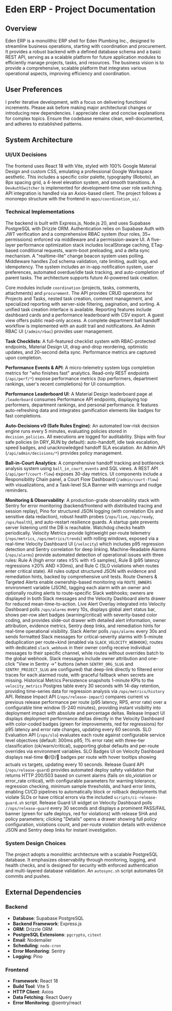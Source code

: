 # Eden ERP - Project Documentation

## Overview
Eden ERP is a monolithic ERP shell for Eden Plumbing Inc., designed to streamline business operations, starting with coordination and procurement. It provides a robust backend with a defined database schema and a basic REST API, serving as a scalable platform for future application modules to efficiently manage projects, tasks, and resources. The business vision is to provide a comprehensive, scalable platform that integrates various operational aspects, improving efficiency and coordination.

## User Preferences
I prefer iterative development, with a focus on delivering functional increments. Please ask before making major architectural changes or introducing new dependencies. I appreciate clear and concise explanations for complex topics. Ensure the codebase remains clean, well-documented, and adheres to established patterns.

## System Architecture

### UI/UX Decisions
The frontend uses React 18 with Vite, styled with 100% Google Material Design and custom CSS, emulating a professional Google Workspace aesthetic. This includes a specific color palette, typography (Roboto), an 8px spacing grid, a 4-level elevation system, and smooth transitions. A `DevAuthSwitcher` is implemented for development-time user role switching. API integration is handled via an Axios-based client. The project follows a monorepo structure with the frontend in `apps/coordination_ui/`.

### Technical Implementations
The backend is built with Express.js, Node.js 20, and uses Supabase PostgreSQL with Drizzle ORM. Authentication relies on Supabase Auth with JWT verification and a comprehensive RBAC system (four roles, 35+ permissions) enforced via middleware and a permission-aware UI. A five-layer performance optimization stack includes localStorage caching, ETag-based conditional requests, warm-boot preloading, and a delta sync mechanism. A "realtime-lite" change beacon system uses polling. Middleware handles Zod schema validation, rate limiting, audit logs, and idempotency. The system includes an in-app notification system, user preferences, automated overdue/idle task tracking, and auto-completion of parent tasks. The architecture supports future AI-powered task creation.

Core modules include `coordination` (projects, tasks, comments, attachments) and `procurement`. The API provides CRUD operations for Projects and Tasks, nested task creation, comment management, and specialized reporting with server-side filtering, pagination, and sorting. A unified task creation interface is available. Reporting features include dashboard cards and a performance leaderboard with CSV export. A guest view offers public read-only access. A complete department ball handoff workflow is implemented with an audit trail and notifications. An Admin RBAC UI (`/admin/rbac`) provides user management.

**Task Checklists**: A full-featured checklist system with RBAC-protected endpoints, Material Design UI, drag-and-drop reordering, optimistic updates, and 20-second delta sync. Performance metrics are captured upon completion.

**Performance Events & API**: A micro-telemetry system logs completion metrics for "who finishes fast" analytics. Read-only REST endpoints (`/api/perf/*`) expose performance metrics (top performers, department rankings, user's recent completions) for UI consumption.

**Performance Leaderboard UI**: A Material Design leaderboard page at `/leaderboard` consumes Performance API endpoints, displaying top performers, department rankings, and personal performance. It features auto-refreshing data and integrates gamification elements like badges for fast completions.

**Auto-Decisions v0 (Safe Rules Engine)**: An automated low-risk decision engine runs every 5 minutes, evaluating policies stored in `decision_policies`. All executions are logged for auditability. Ships with four safe policies (in DRY_RUN by default): auto-handoff, idle task escalation, speed badges, and unacknowledged handoff SLA escalation. An Admin API (`/api/admin/decisions/*`) provides policy management.

**Ball-in-Court Analytics**: A comprehensive handoff tracking and bottleneck analysis system using `ball_in_court_events` and SQL views. A REST API (`/api/perf/court-flow`) exposes 30-day metrics. UI components include a Responsibility Chain panel, a Court Flow Dashboard (`/admin/court-flow`) with visualizations, and a Task-level SLA Banner with warnings and nudge reminders.

**Monitoring & Observability**: A production-grade observability stack with Sentry for error monitoring (backend/frontend with distributed tracing and session replay), Pino for structured JSON logging (with correlation IDs and sensitive data redaction), robust health probes (`/ops/live`, `/ops/ready`, `/ops/health`), and auto-restart resilience guards. A startup gate prevents server listening until the DB is reachable. Watchdog checks health periodically. Velocity Metrics provide lightweight per-route telemetry (`/ops/metrics`, `/ops/metrics/trends`) with rolling windows, exposed via a real-time Velocity Dashboard UI (`/velocity`) which includes p95 regression detection and Sentry correlation for deep linking. Machine-Readable Alarms (`/ops/alarms`) provide automated detection of operational issues with three rules: Rule A (high error rates ≥5% with ≥5 samples), Rule B (p95 latency regressions ≥20% AND ≥30ms), and Rule C (SLO violations when routes enter critical state). All rules output structured JSON with evidence and remediation hints, backed by comprehensive unit tests. Route Owners & Targeted Alerts enable ownership-based monitoring via `ROUTE_OWNERS` environment variable (JSON), tagging each alarm with an owner and optionally routing alerts to route-specific Slack webhooks; owners are displayed in both Slack messages and the Velocity Dashboard alerts drawer for reduced mean-time-to-action. Live Alert Overlay integrated into Velocity Dashboard polls `/ops/alarms` every 10s, displays global alert status bar, shows per-row alert badges (warning/critical) with severity-based color coding, and provides slide-out drawer with detailed alert information, owner attribution, evidence metrics, Sentry deep links, and remediation hints for real-time operational visibility. Slack Alerter polls `/ops/alarms` every 30s and sends formatted Slack messages for critical-severity alarms with 5-minute deduplication per route+kind (enabled via `SLACK_VELOCITY_WEBHOOK`); routes with dedicated `slack_webhook` in their owner config receive individual messages to their specific channel, while routes without overrides batch to the global webhook. Slack messages include owner attribution and one-click "View in Sentry →" buttons (when `SENTRY_ORG_SLUG` and `SENTRY_PROJECT_SLUG` are configured) that deep-link directly to filtered error traces for each alarmed route, with graceful fallback when secrets are missing. Historical Metrics Persistence snapshots 1-minute KPIs to the `velocity_metrics` Postgres table every 30 seconds with 14-day retention, providing time-series data for regression analysis via `/ops/metrics/history` API. Release Impact API (`/ops/release-impact`) compares current vs previous release performance per route (p95 latency, RPS, error rate) over a configurable time window (5-240 minutes), providing instant visibility into deployment impact with absolute and percentage deltas. Release Impact UI displays deployment performance deltas directly in the Velocity Dashboard with color-coded badges (green for improvements, red for regressions) for p95 latency and error rate changes, updating every 60 seconds. SLO Evaluation API (`/ops/slo`) evaluates each route against configurable service level objectives (default: 300ms p95, 1% error rate) with three-tier classification (ok/warn/critical), supporting global defaults and per-route overrides via environment variables. SLO Badges UI on Velocity Dashboard displays real-time 🟢/🟡/🔴 badges per route with hover tooltips showing actuals vs targets, updating every 10 seconds. Release Guard API (`/ops/release-guard`) provides automated deploy safety validation that returns HTTP 200/503 based on current alarms (fails on slo_violation or error_rate critical), with configurable parameters for warning tolerance, regression checking, minimum sample thresholds, and hard error limits, enabling CI/CD pipelines to automatically block or rollback deployments that violate SLOs or have critical errors via the included `scripts/ci-release-guard.sh` script. Release Guard UI widget on Velocity Dashboard polls `//ops/release-guard` every 30 seconds and displays a prominent PASS/FAIL banner (green for safe deploys, red for violations) with release SHA and policy parameters; clicking "Details" opens a drawer showing full policy configuration, violations count, and per-route violation details with evidence JSON and Sentry deep links for instant investigation.

### System Design Choices
The project adopts a monolithic architecture with a scalable PostgreSQL database. It emphasizes observability through monitoring, logging, and health checks, and is designed for security with enforced authentication and multi-layered database validation. An `autosync.sh` script automates Git commits and pushes.

## External Dependencies

### Backend
- **Database**: Supabase PostgreSQL
- **Backend Framework**: Express.js
- **ORM**: Drizzle ORM
- **PostgreSQL Extensions**: `pgcrypto`, `citext`
- **Email**: Nodemailer
- **Scheduling**: `node-cron`
- **Error Monitoring**: Sentry
- **Logging**: Pino

### Frontend
- **Framework**: React 18
- **Build Tool**: Vite 5
- **HTTP Client**: Axios
- **Data Fetching**: React Query
- **Error Monitoring**: @sentry/react